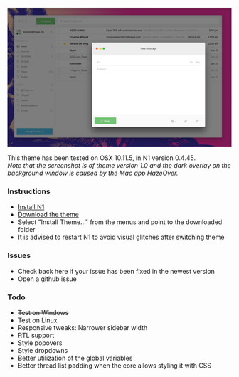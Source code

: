 ![Preview 1](preview1@2x.png)

This theme has been tested on OSX 10.11.5, in N1 version 0.4.45.  
_Note that the screenshot is of theme version 1.0 and the dark overlay on the background window is caused by the Mac app HazeOver._

### Instructions
- [Install N1](https://www.nylas.com/n1)
- [Download the theme](https://github.com/Frique/N1-Berend/releases)
- Select "Install Theme..." from the menus and point to the downloaded folder
- It is advised to restart N1 to avoid visual glitches after switching theme

### Issues
- Check back here if your issue has been fixed in the newest version
- Open a github issue

### Todo
- ~~Test on Windows~~
- Test on Linux
- Responsive tweaks: Narrower sidebar width
- RTL support
- Style popovers
- Style dropdowns
- Better utilization of the global variables
- Better thread list padding when the core allows styling it with CSS
